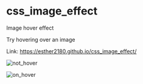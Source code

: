 # css_image_effect
Image hover effect

Try hovering over an image

Link:  https://esther2180.github.io/css_image_effect/

![not_hover](https://user-images.githubusercontent.com/35313629/51762880-d05ce980-2085-11e9-8215-6949ec7ed27b.png)

![on_hover](https://user-images.githubusercontent.com/35313629/51762909-e5397d00-2085-11e9-8a95-61d80a22e7b3.png)
